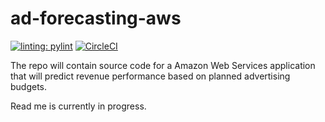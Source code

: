 # ad-forecasting-aws
[![linting: pylint](https://img.shields.io/badge/linting-pylint-yellowgreen)](https://github.com/PyCQA/pylint)
[![CircleCI](https://dl.circleci.com/status-badge/img/gh/agentdanger/ad-forecasting-aws/tree/main.svg?style=svg&circle-token=fb31fd0b60aa1ba18c8b19198b06831aa17d789c)](https://dl.circleci.com/status-badge/redirect/gh/agentdanger/ad-forecasting-aws/tree/main)

The repo will contain source code for a Amazon Web Services application that will predict revenue performance based on planned advertising budgets.

Read me is currently in progress.
